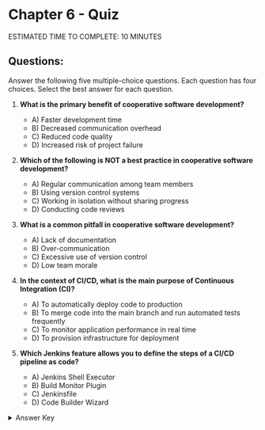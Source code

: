 # Chapter 6 - Quiz

<div class="time-pill">ESTIMATED TIME TO COMPLETE: 10 MINUTES</div>


## Questions:
Answer the following five multiple-choice questions. Each question has four choices. Select the best answer for each question.

1. **What is the primary benefit of cooperative software development?**
   - A) Faster development time
   - B) Decreased communication overhead
   - C) Reduced code quality
   - D) Increased risk of project failure

2. **Which of the following is NOT a best practice in cooperative software development?**
   - A) Regular communication among team members
   - B) Using version control systems
   - C) Working in isolation without sharing progress
   - D) Conducting code reviews

3. **What is a common pitfall in cooperative software development?**
   - A) Lack of documentation
   - B) Over-communication
   - C) Excessive use of version control
   - D) Low team morale

4. **In the context of CI/CD, what is the main purpose of Continuous Integration (CI)?**
   - A) To automatically deploy code to production
   - B) To merge code into the main branch and run automated tests frequently
   - C) To monitor application performance in real time
   - D) To provision infrastructure for deployment

5. **Which Jenkins feature allows you to define the steps of a CI/CD pipeline as code?**
   - A) Jenkins Shell Executor
   - B) Build Monitor Plugin
   - C) Jenkinsfile
   - D) Code Builder Wizard



<details>
   <Summary>Answer Key</Summary>
   1. A <br>
   2. C <br>
   3. A <br>
   4. B <br>
   5. C <br>
</details>
